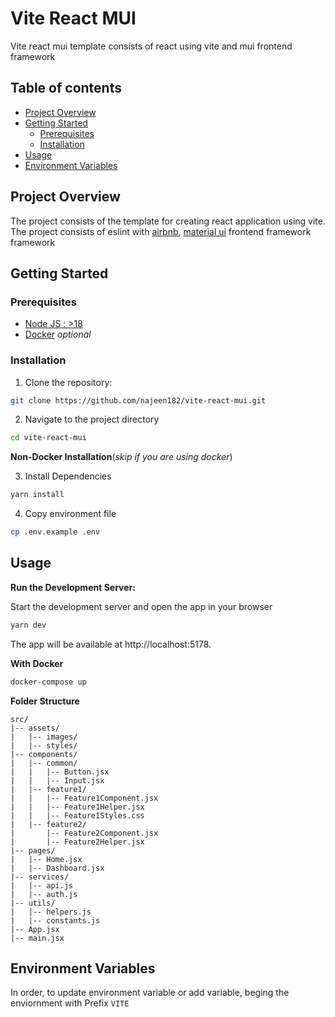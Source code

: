 # Vite React MUI

Vite react mui template consists of react using vite and mui frontend framework

## Table of contents

- [Project Overview](#project-overview)
- [Getting Started](#getting-started)
  - [Prerequisites](#prerequisites)
  - [Installation](#installation)
- [Usage](#usage)
- [Environment Variables](#environment-variables)

## Project Overview

The project consists of the template for creating react application using vite. The project consists of eslint with [airbnb](https://www.npmjs.com/package/eslint-config-airbnb), [material ui](https://mui.com/) frontend framework framework

## Getting Started

### Prerequisites

- [Node JS : >18](https://nodejs.org/en/download)
- [Docker](https://docs.docker.com/engine/install/) _optional_

### Installation

1. Clone the repository:

```sh
git clone https://github.com/najeen182/vite-react-mui.git
```

2. Navigate to the project directory

```bash
cd vite-react-mui
```

**Non-Docker Installation**(_skip if you are using docker_)

3. Install Dependencies

```bash
yarn install
```

4. Copy environment file

```bash
cp .env.example .env
```

## Usage

**Run the Development Server:**

Start the development server and open the app in your browser

```bash
yarn dev
```

The app will be available at http://localhost:5178.

**With Docker**

```bash
docker-compose up
```

**Folder Structure**

```
src/
|-- assets/
|   |-- images/
|   |-- styles/
|-- components/
|   |-- common/
|   |   |-- Button.jsx
|   |   |-- Input.jsx
|   |-- feature1/
|   |   |-- Feature1Component.jsx
|   |   |-- Feature1Helper.jsx
|   |   |-- Feature1Styles.css
|   |-- feature2/
|       |-- Feature2Component.jsx
|       |-- Feature2Helper.jsx
|-- pages/
|   |-- Home.jsx
|   |-- Dashboard.jsx
|-- services/
|   |-- api.js
|   |-- auth.js
|-- utils/
|   |-- helpers.js
|   |-- constants.js
|-- App.jsx
|-- main.jsx

```

## Environment Variables

In order, to update environment variable or add variable, beging the enviornment with Prefix `VITE`
